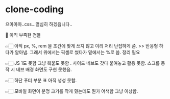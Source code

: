 # clone-coding
으아아아..css...열심히 하겠읍니다..


📃 아직 부족한 점들 

👉🏻 아직 px, %, rem 을 조건에 맞게 쓰지 않고 이리 저리 난잡하게 씀. >> 반응형 하다가 알아냄. 그래서 위에서는 픽셀로 썼다가 밑에서는 %로 씀. 정리 필요

👉🏻 JS 1도 못함 그냥 복붙도 못함 . 사이드 네브도 갖다 붙여놓고 활용 못함. 스크롤 동작 시 네브 배경 화면도 구현 못했음.

👉🏻 하단 푸터 부분 표 아직 생성 못함.

👉🏻 모바일 화면이 분명 크기를 작게 줬는데도 뭔가 어색함 그냥 이상함.
